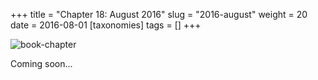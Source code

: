 +++
title = "Chapter 18: August 2016"
slug = "2016-august"
weight = 20
date = 2016-08-01
[taxonomies]
tags = []
+++

![book-chapter](/images/books/oeur/18.jpg)

Coming soon...